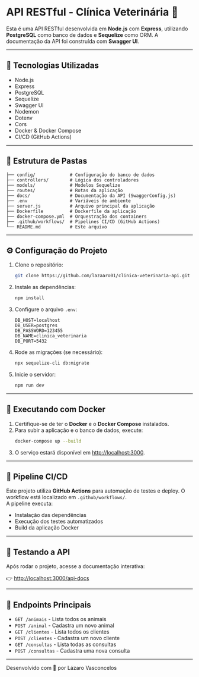 # API RESTful - Clínica Veterinária 🐾

Esta é uma API RESTful desenvolvida em **Node.js** com **Express**, utilizando **PostgreSQL** como banco de dados e **Sequelize** como ORM. A documentação da API foi construída com **Swagger UI**.

---

## 🔧 Tecnologias Utilizadas

- Node.js
- Express
- PostgreSQL
- Sequelize
- Swagger UI
- Nodemon
- Dotenv
- Cors
- Docker & Docker Compose
- CI/CD (GitHub Actions)

---

## 📁 Estrutura de Pastas

```
├── config/             # Configuração do banco de dados
├── controllers/        # Lógica dos controladores
├── models/             # Modelos Sequelize
├── routes/             # Rotas da aplicação
├── docs/               # Documentação da API (SwaggerConfig.js)
├── .env                # Variáveis de ambiente
├── server.js           # Arquivo principal da aplicação
├── Dockerfile          # Dockerfile da aplicação
├── docker-compose.yml  # Orquestração dos containers
├── .github/workflows/  # Pipelines CI/CD (GitHub Actions)
└── README.md           # Este arquivo
```

---

## ⚙️ Configuração do Projeto

1. Clone o repositório:
   ```bash
   git clone https://github.com/lazaaro01/clinica-veterinaria-api.git
   ```

2. Instale as dependências:
   ```bash
   npm install
   ```

3. Configure o arquivo `.env`:
   ```env
   DB_HOST=localhost
   DB_USER=postgres
   DB_PASSWORD=123455
   DB_NAME=clinica_veterinaria
   DB_PORT=5432
   ```

4. Rode as migrações (se necessário):
   ```bash
   npx sequelize-cli db:migrate
   ```

5. Inicie o servidor:
   ```bash
   npm run dev
   ```

---

## 🐳 Executando com Docker

1. Certifique-se de ter o **Docker** e o **Docker Compose** instalados.
2. Para subir a aplicação e o banco de dados, execute:
   ```bash
   docker-compose up --build
   ```
3. O serviço estará disponível em [http://localhost:3000](http://localhost:3000).

---

## 🚀 Pipeline CI/CD

Este projeto utiliza **GitHub Actions** para automação de testes e deploy. O workflow está localizado em `.github/workflows/`.  
A pipeline executa:
- Instalação das dependências
- Execução dos testes automatizados
- Build da aplicação Docker

---

## 🧪 Testando a API

Após rodar o projeto, acesse a documentação interativa:

👉 [http://localhost:3000/api-docs](http://localhost:3000/api-docs)

---

## 📌 Endpoints Principais

- `GET /animais` - Lista todos os animais
- `POST /animal` - Cadastra um novo animal
- `GET /clientes` - Lista todos os clientes
- `POST /clientes` - Cadastra um novo cliente
- `GET /consultas` - Lista todas as consultas
- `POST /consultas` - Cadastra uma nova consulta

---


Desenvolvido com 💙 por Lázaro Vasconcelos